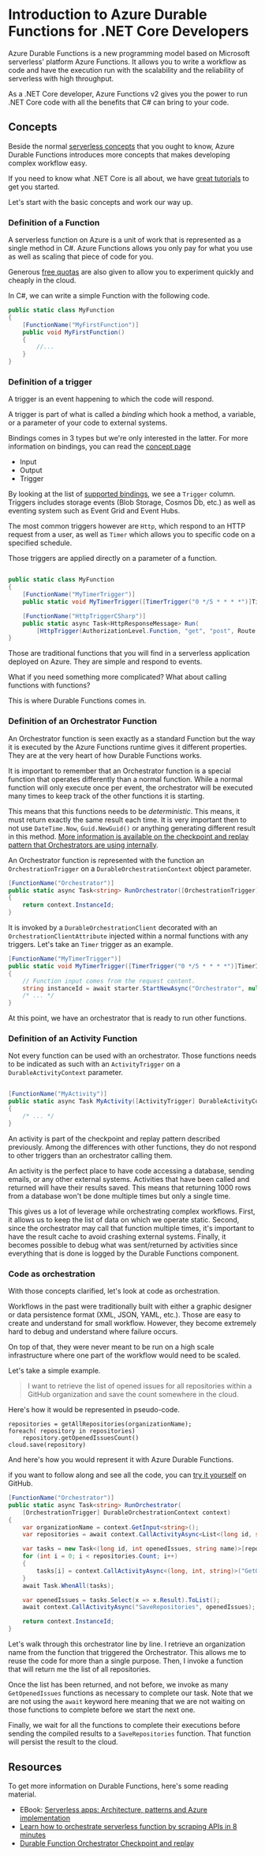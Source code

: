 # Introduction to Azure Durable Functions for .NET Core Developers

Azure Durable Functions is a new programming model based on Microsoft serverless' platform Azure Functions. It allows you to write a workflow as code and have the execution run with the scalability and the reliability of serverless with high throughput.

As a .NET Core developer, Azure Functions v2 gives you the power to run .NET Core code with all the benefits that C# can bring to your code.

## Concepts

Beside the normal [serverless concepts](https://docs.microsoft.com/dotnet/standard/serverless-architecture/?WT.mc_id=dotnet-blog-marouill) that you ought to know, Azure Durable Functions introduces more concepts that makes developing complex workflow easy.

If you need to know what .NET Core is all about, we have [great tutorials](https://docs.microsoft.com/dotnet/core/tutorials/?WT.mc_id=dotnet-blog-marouill) to get you started.

Let's start with the basic concepts and work our way up.

### Definition of a Function

A serverless function on Azure is a unit of work that is represented as a single method in C#. Azure Functions allows you only pay for what you use as well as scaling that piece of code for you.

Generous [free quotas](https://azure.microsoft.com/pricing/details/functions/?WT.mc_id=dotnet-blog-marouill) are also given to allow you to experiment quickly and cheaply in the cloud.

In C#, we can write a simple Function with the following code.

```csharp
public static class MyFunction
{
    [FunctionName("MyFirstFunction")]
    public void MyFirstFunction()
    {
        //...
    }
}
```

### Definition of a trigger

A trigger is an event happening to which the code will respond.

A trigger is part of what is called a *binding* which hook a method, a variable, or a parameter of your code to external systems.

Bindings comes in 3 types but we're only interested in the latter. For more information on bindings, you can read the [concept page](https://docs.microsoft.com/azure/azure-functions/functions-triggers-bindings?WT.mc_id=dotnet-blog-marouill)

* Input
* Output
* Trigger

By looking at the list of [supported bindings](https://docs.microsoft.com/azure/azure-functions/functions-triggers-bindings?WT.mc_id=dotnet-blog-marouill#supported-bindings), we see a `Trigger` column. Triggers includes storage events (Blob Storage, Cosmos Db, etc.) as well as eventing system such as Event Grid and Event Hubs. 

The most common triggers however are `Http`, which respond to an HTTP request from a user, as well as `Timer` which allows you to specific code on a specified schedule.

Those triggers are applied directly on a parameter of a function.

```csharp

public static class MyFunction
{
    [FunctionName("MyTimerTrigger")]
    public static void MyTimerTrigger([TimerTrigger("0 */5 * * * *")]TimerInfo myTimer) { /* ... */ }

    [FunctionName("HttpTriggerCSharp")]
    public static async Task<HttpResponseMessage> Run(
        [HttpTrigger(AuthorizationLevel.Function, "get", "post", Route = null)]HttpRequestMessage req) { /* ... */}
}
```

Those are traditional functions that you will find in a serverless application deployed on Azure. They are simple and respond to events.

What if you need something more complicated? What about calling functions with functions?

This is where Durable Functions comes in.

### Definition of an Orchestrator Function

An Orchestrator function is seen exactly as a standard Function but the way it is executed by the Azure Functions runtime gives it different properties. They are at the very heart of how Durable Functions works.

It is important to remember that an Orchestrator function is a special function that operates differently than a normal function. While a normal function will only execute once per event, the orchestrator will be executed many times to keep track of the other functions it is starting.

This means that this functions needs to be *deterministic*. This means, it must return exactly the same result each time. It is very important then to not use `DateTime.Now`, `Guid.NewGuid()` or anything generating different result in this method. [More information is available on the checkpoint and replay pattern that Orchestrators are using internally](https://docs.microsoft.com/azure/azure-functions/durable-functions-checkpointing-and-replay?WT.mc_id=dotnet-blog-marouill).

An Orchestrator function is represented with the function an `OrchestrationTrigger` on a `DurableOrchestrationContext` object parameter.

```csharp
[FunctionName("Orchestrator")]
public static async Task<string> RunOrchestrator([OrchestrationTrigger] DurableOrchestrationContext context)
{
    return context.InstanceId;
}
```

It is invoked by a `DurableOrchestrationClient` decorated with an `OrchestrationClientAttribute` injected within a normal functions with any triggers. Let's take an `Timer` trigger as an example.

```csharp
[FunctionName("MyTimerTrigger")]
public static void MyTimerTrigger([TimerTrigger("0 */5 * * * *")]TimerInfo myTimer, [OrchestrationClient]DurableOrchestrationClient starter)
{
    // Function input comes from the request content.
    string instanceId = await starter.StartNewAsync("Orchestrator", null);
    /* ... */
}
```

At this point, we have an orchestrator that is ready to run other functions.

### Definition of an Activity Function

Not every function can be used with an orchestrator. Those functions needs to be indicated as such with an `ActivityTrigger` on a `DurableActivityContext` parameter.

```csharp

[FunctionName("MyActivity")]
public static async Task MyActivity([ActivityTrigger] DurableActivityContext context)
{
    /* ... */
}
```

An activity is part of the checkpoint and replay pattern described previously. Among the differences with other functions, they do not respond to other triggers than an orchestrator calling them.

An activity is the perfect place to have code accessing a database, sending emails, or any other external systems. Activities that have been called and returned will have their results saved. This means that returning 1000 rows from a database won't be done multiple times but only a single time.

This gives us a lot of leverage while orchestrating complex workflows. First, it allows us to keep the list of data on which we operate static. Second, since the orchestrator may call that function multiple times, it's important to have the result cache to avoid crashing external systems. Finally, it becomes possible to debug what was sent/returned by activities since everything that is done is logged by the Durable Functions component.

### Code as orchestration

With those concepts clarified, let's look at code as orchestration.

Workflows in the past were traditionally built with either a graphic designer or data persistence format (XML, JSON, YAML, etc.). Those are easy to create and understand for small workflow. However, they become extremely hard to debug and understand where failure occurs.

On top of that, they were never meant to be run on a high scale infrastructure where one part of the workflow would need to be scaled.

Let's take a simple example.

> I want to retrieve the list of opened issues for all repositories within a GitHub organization and save the count somewhere in the cloud.

Here's how it would be represented in pseudo-code.

```none
repositories = getAllRepositories(organizationName);
foreach( repository in repositories)
    repository.getOpenedIssuesCount()
cloud.save(repository)
```

And here's how you would represent it with Azure Durable Functions.

if you want to follow along and see all the code, you can [try it yourself][samplelink] on GitHub.


```csharp
[FunctionName("Orchestrator")]
public static async Task<string> RunOrchestrator(
    [OrchestrationTrigger] DurableOrchestrationContext context)
{
    var organizationName = context.GetInput<string>();
    var repositories = await context.CallActivityAsync<List<(long id, string name)>>("GetAllRepositoriesForOrganization", organizationName);

    var tasks = new Task<(long id, int openedIssues, string name)>[repositories.Count];
    for (int i = 0; i < repositories.Count; i++)
    {
        tasks[i] = context.CallActivityAsync<(long, int, string)>("GetOpenedIssues", (repositories[i]));
    }
    await Task.WhenAll(tasks);

    var openedIssues = tasks.Select(x => x.Result).ToList();
    await context.CallActivityAsync("SaveRepositories", openedIssues);

    return context.InstanceId;
}
```

Let's walk through this orchestrator line by line. I retrieve an organization name from the function that triggered the Orchestrator. This allows me to reuse the code for more than a single purpose. Then, I invoke a function that will return me the list of all repositories.

Once the list has been returned, and not before, we invoke as many `GetOpenedIssues` functions as necessary to complete our task. Note that we are not using the `await` keyword here meaning that we are not waiting on those functions to complete before we start the next one.

Finally, we wait for all the functions to complete their executions before sending the compiled results to a `SaveRepositories` function. That function will persist the result to the cloud.

## Resources

To get more information on Durable Functions, here's some reading material.

* EBook: [Serverless apps: Architecture, patterns and Azure implementation](https://docs.microsoft.com/dotnet/standard/serverless-architecture/?WT.mc_id=dotnet-blog-marouill)
* [Learn how to orchestrate serverless function by scraping APIs in 8 minutes](https://blogs.msdn.microsoft.com/appserviceteam/2018/08/06/learn-how-to-orchestrate-serverless-functions-by-scraping-apis-in-8-minutes/?WT.mc_id=dotnet-blog-marouill)
* [Durable Function Orchestrator Checkpoint and replay](https://docs.microsoft.com/azure/azure-functions/durable-functions-checkpointing-and-replay?WT.mc_id=dotnet-blog-marouill)

[samplelink]: https://aka.ms/DurableFunctionsSample
<!-- https://github.com/MaximRouiller/experimental_samples/tree/master/durable-function  -->
<!-- https://github.com/Azure-Samples/durablefunctions-apiscraping-dotnet-->